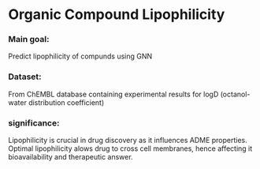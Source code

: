 # Organic Compound Lipophilicity

### Main goal: 
Predict lipophilicity of compunds using GNN

### Dataset:
From ChEMBL database containing experimental results for logD (octanol-water distribution coefficient)

### significance:
Lipophilicity is crucial in drug discovery as it influences ADME properties. Optimal lipophilicity alows drug to cross cell membranes, hence affecting it bioavailability and therapeutic answer.
